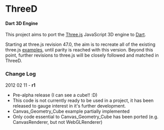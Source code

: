 ThreeD
========

#### Dart 3D Engine ####

This project aims to port the [Three.js](https://github.com/mrdoob/three.js) JavaScript 3D engine to [Dart](http://www.dartlang.org/).

Starting at three.js revision 47.0, the aim is to recreate all of the existing three.js [examples](https://github.com/mrdoob/three.js/tree/master/examples), until parity is reached with this version. Beyond this point, further revisions to three.js will be closely followed and matched in ThreeD.

### Change Log ###

2012 02 11 - **r1**

* Pre-alpha release (I can see a cube!! :D)
* This code is not currently ready to be used in a project, it has been released to gauge interest in it's further development.
* Canvas_Geometry_Cube example partially implemented
* Only code essential to Canvas_Geometry_Cube has been ported (e.g. CanvasRenderer, but not WebGLRenderer)